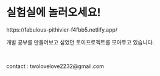 <h1>실험실에 놀러오세요!</h1>
https://fabulous-pithivier-f4fbb5.netlify.app/ <br/>



<p>개발 공부를 만들어보고 싶었던 토이프로젝트를 모아두고 있습니다.</p><br/>
<p>contact : twolovelove2232@gmail.com</p>

